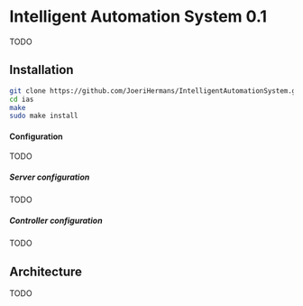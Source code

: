 Intelligent Automation System 0.1
=================================

TODO

Installation
------------

```sh
git clone https://github.com/JoeriHermans/IntelligentAutomationSystem.git ias
cd ias
make
sudo make install
```

#### Configuration

TODO

##### Server configuration

TODO

##### Controller configuration

TODO

Architecture
------------

TODO